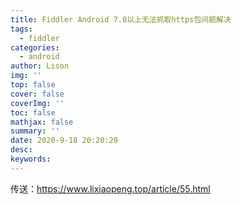 ```yaml
---
title: Fiddler Android 7.0以上无法抓取https包问题解决
tags:
  - fiddler
categories:
  - android
author: Lison
img: ''
top: false
cover: false
coverImg: ''
toc: false
mathjax: false
summary: ''
date: 2020-9-18 20:20:29
desc:
keywords:
---
```


传送：https://www.lixiaopeng.top/article/55.html

<!--more-->